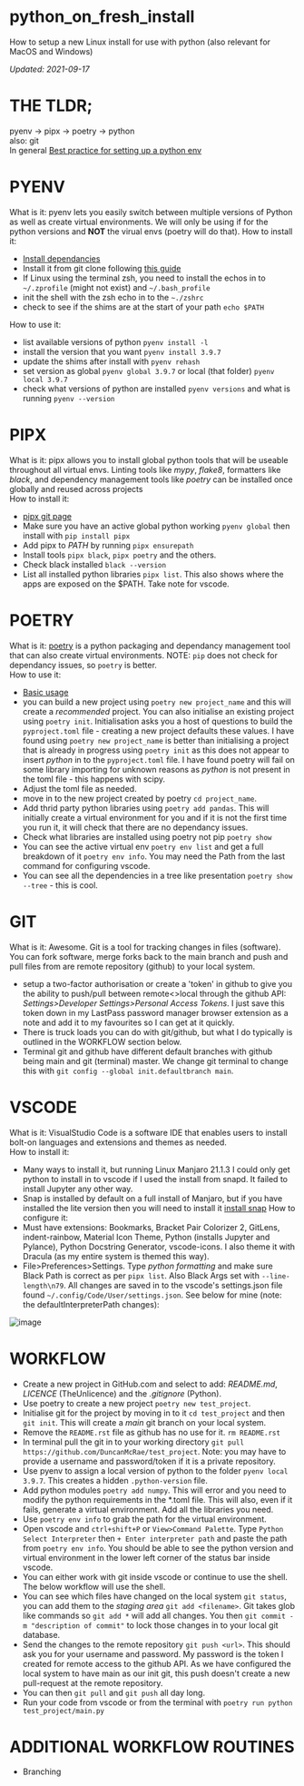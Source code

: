 # python_on_fresh_install
How to setup a new Linux install for use with python (also relevant for MacOS and Windows)

_Updated: 2021-09-17_

# THE TLDR;
pyenv -> pipx -> poetry -> python  
also: git  
In general [Best practice for setting up a python env](https://towardsdatascience.com/best-practices-for-setting-up-a-python-environment-d4af439846a)

# PYENV
What is it: pyenv lets you easily switch between multiple versions of Python as well as create virtual environments. We will only be using if for the python versions and **NOT** the virual envs (poetry will do that).
How to install it:
* [Install dependancies](https://github.com/pyenv/pyenv/wiki#suggested-build-environment)
* Install it from git clone following [this guide](https://github.com/pyenv/pyenv)
* If Linux using  the terminal zsh, you need to install the echos in to `~/.zprofile` (might not exist) and `~/.bash_profile`
* init the shell with the zsh echo in to the `~./zshrc`
* check to see if the shims are at the start of your path `echo $PATH`

How to use it:
* list available versions of python `pyenv install -l`
* install the version that you want `pyenv install 3.9.7`
* update the shims after install with `pyenv rehash`
* set version as global `pyenv global 3.9.7` or local (that folder) `pyenv local 3.9.7`
* check what versions of python are installed `pyenv versions` and what is running `pyenv --version`

# PIPX
What is it: pipx allows you to install global python tools that will be useable throughout all virtual envs.  Linting tools like _mypy_, _flake8_, formatters like _black_, and dependency management tools like _poetry_ can be installed once globally and reused across projects  
How to install it:
* [pipx git page](https://github.com/pypa/pipx)
* Make sure you have an active global python working `pyenv global` then install with `pip install pipx`
* Add pipx to _PATH_ by running `pipx ensurepath`
* Install tools `pipx black`, `pipx poetry` and the others.
* Check black installed `black --version`
* List all installed python libraries `pipx list`. This also shows where the apps are exposed on the $PATH. Take note for vscode.

# POETRY
What is it: [poetry](https://python-poetry.org/) is a python packaging and dependancy management tool that can also create virtual environments. NOTE: `pip` does not check for dependancy issues, so `poetry` is better.  
How to use it:  
* [Basic usage](https://python-poetry.org/docs/basic-usage/)
* you can build a new project using `poetry new project_name` and this will create a _recommended_ project. You can also initialise an existing project using `poetry init`. Initialisation asks you a host of questions to build the `pyproject.toml` file - creating a new project defaults these values. I have found using `poetry new project_name` is better than initialising a project that is already in progress using `poetry init` as this does not appear to insert _python_ in to the `pyproject.toml` file. I have found poetry will fail on some library importing for unknown reasons as _python_ is not present in the toml file - this happens with scipy.
* Adjust the toml file as needed.
* move in to the new project created by poetry `cd project_name`.
* Add thrid party python libraries using `poetry add pandas`. This will initially create a virtual environment for you and if it is not the first time you run it, it will check that there are no dependancy issues.
* Check what libraries are installed using poetry not pip `poetry show`
* You can see the active virtual env `poetry env list` and get a full breakdown of it `poetry env info`. You may need the Path from the last command for configuring vscode.
* You can see all the dependencies in a tree like presentation `poetry show --tree` - this is cool.

# GIT
What is it: Awesome. Git is a tool for tracking changes in files (software). You can fork software, merge forks back to the main branch and push and pull files from are remote repository (github) to your local system.
* setup a two-factor authorisation or create a 'token' in github to give you the ability to push/pull between remote<>local through the github API: _Settings>Developer Settings>Personal Access Tokens_. I just save this token down in my LastPass password manager browser extension as a note and add it to my favourites so I can get at it quickly.
* There is truck loads you can do with git/github, but what I do typically is outlined in the WORKFLOW section below.
* Terminal git and github have different default branches with github being main and git (terminal) master. We change git terminal to change this with `git config --global init.defaultbranch main`.

# VSCODE
What is it: VisualStudio Code is a software IDE that enables users to install bolt-on languages and extensions and themes as needed.  
How to install it:
* Many ways to install it, but running Linux Manjaro 21.1.3 I could only get python to install in to vscode if I used the install from snapd. It failed to install Jupyter any other way.
* Snap is installed by default on a full install of Manjaro, but if you have installed the lite version then you will need to install it [install snap](https://snapcraft.io/docs/installing-snap-on-manjaro-linux)
How to configure it:
* Must have extensions: Bookmarks, Bracket Pair Colorizer 2, GitLens, indent-rainbow, Material Icon Theme, Python (installs Jupyter and Pylance), Python Docstring Generator, vscode-icons. I also theme it with Dracula (as my entire system is themed this way).
* File>Preferences>Settings. Type _python formatting_ and make sure Black Path is correct as per `pipx list`. Also Black Args set with `--line-length\n79`. All changes are saved in to the vscode's settings.json file found `~/.config/Code/User/settings.json`. See below for mine (note: the defaultInterpreterPath changes): 
  
![image](https://user-images.githubusercontent.com/32591094/133871418-e50a6424-9cd5-4dd1-a768-d29c59b663ce.png) 

# WORKFLOW
* Create a new project in GitHub.com and select to add: _README.md_, _LICENCE_ (TheUnlicence) and the _.gitignore_ (Python).
* Use poetry to create a new project `poetry new test_project`.
* Initialise git for the project by moving in to it `cd test_project` and then `git init`. This will create a _main_ git branch on your local system.
* Remove the `README.rst` file as github has no use for it. `rm README.rst`
* In terminal pull the git in to your working directory `git pull https://github.com/DuncanMcRae/test_project`. Note: you may have to provide a username and password/token if it is a private repository.
* Use pyenv to assign a local version of python to the folder `pyenv local 3.9.7`. This creates a hidden `.python-version` file.
* Add python modules `poetry add numpy`. This will error and you need to modify the python requirements in the \*.toml file. This will also, even if it fails, generate a virtual environment. Add all the libraries you need.
* Use `poetry env info` to grab the path for the virtual environment.
* Open vscode and `ctrl+shift+P` or `View>Command Palette`. Type `Python Select Interpreter` then `+ Enter interpreter path` and paste the path from `poetry env info`. You should be able to see the python version and virtual environment in the lower left corner of the status bar inside vscode.
* You can either work with git inside vscode or continue to use the shell. The below workflow will use the shell.
* You can see which files have changed on the local system `git status`, you can add them to the _staging area_ `git add <filename>`. Git takes glob like commands so `git add *` will add all changes. You then `git commit -m "description of commit"` to lock those changes in to your local git database.
* Send the changes to the remote repository `git push <url>`. This should ask you for your username and password. My password is the token I created for remote access to the github API. As we have configured the local system to have main as our init git, this push doesn't create a new pull-request at the remote repository.
* You can then `git pull` and `git push` all day long.
* Run your code from vscode or from the terminal with `poetry run python test_project/main.py`

# ADDITIONAL WORKFLOW ROUTINES
* Branching
